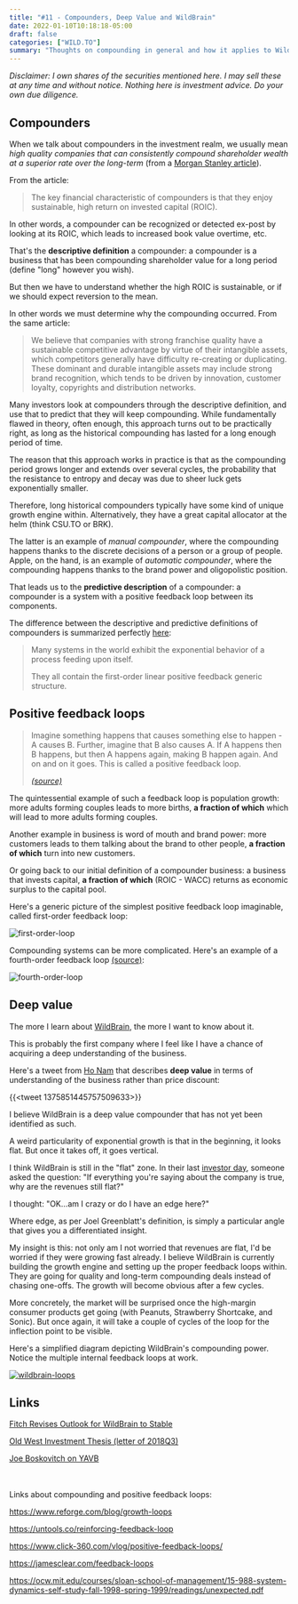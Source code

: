 ```yaml
---
title: "#11 - Compounders, Deep Value and WildBrain"
date: 2022-01-10T10:18:18-05:00
draft: false
categories: ["WILD.TO"]
summary: "Thoughts on compounding in general and how it applies to WildBrain"
---
```


_Disclaimer: I own shares of the securities mentioned here. I may sell these at any time and without notice. Nothing here is investment advice. Do your own due diligence._

## Compounders

When we talk about compounders in the investment realm, we usually mean _high quality companies that can consistently compound shareholder wealth at a superior rate over the long-term_ (from a [Morgan Stanley article](https://www.morganstanley.com/im/publication/insights/investment-insights/ii_if_en_april2015_equitycompounders.pdf)).

From the article:

<blockquote>

The key financial characteristic of compounders is that they enjoy sustainable, high return on invested capital (ROIC).

</blockquote>


In other words, a compounder can be recognized or detected ex-post by looking at its ROIC, which leads to increased book value overtime, etc.

That's the **descriptive definition** a compounder: a compounder is a business that has been compounding shareholder value for a long period (define "long" however you wish).

But then we have to understand whether the high ROIC is sustainable, or if we should expect reversion to the mean. 

In other words we must determine why the compounding occurred. From the same article:

<blockquote>

We believe that companies with strong franchise quality have a sustainable competitive advantage by virtue of their intangible assets, which competitors generally have difficulty re-creating
or duplicating. These dominant and durable intangible assets may include strong brand recognition, which tends to be driven by innovation, customer loyalty, copyrights and distribution networks.

</blockquote>

Many investors look at compounders through the descriptive definition, and use that to predict that they will keep compounding. While fundamentally flawed in theory, often enough, this approach turns out to be practically right, as long as the historical compounding has lasted for a long enough period of time.

The reason that this approach works in practice is that as the compounding period grows longer and extends over several cycles, the probability that the resistance to entropy and decay was due to sheer luck gets exponentially smaller.

Therefore, long historical compounders typically have some kind of unique growth engine within. Alternatively, they have a great capital allocator at the helm (think CSU.TO or BRK). 

The latter is an example of _manual compounder_, where the compounding happens thanks to the discrete decisions of a person or a group of people. Apple, on the hand, is an example of _automatic compounder_, where the compounding happens thanks to the brand power and oligopolistic position.

That leads us to the **predictive description** of a compounder: a compounder is a system with a positive feedback loop between its components.

The difference between the descriptive and predictive definitions of compounders is summarized perfectly [here](https://ocw.mit.edu/courses/sloan-school-of-management/15-988-system-dynamics-self-study-fall-1998-spring-1999/readings/genericpositive.pdf):

<blockquote>
Many systems in the world exhibit the exponential behavior of a process feeding upon itself.

They all contain the first-order linear positive feedback generic structure.
</blockquote>


## Positive feedback loops

<blockquote>

Imagine something happens that causes something else to happen - A causes B. Further, imagine that B also causes A. If A happens then B happens, but then A happens again, making B happen again. And on and on it goes. This is called a positive feedback loop. 

<cite>[(source)](https://www.moneyhealthsolutions.com/post/compounding)</cite>

</blockquote>

The quintessential example of such a feedback loop is population growth: more adults forming couples leads to more births, **a fraction of which** which will lead to more adults forming couples.

Another example in business is word of mouth and brand power: more customers leads to them talking about the brand to other people, **a fraction of which** turn into new customers.

Or going back to our initial definition of a compounder business: a business that invests capital, **a fraction of which** (ROIC - WACC) returns as economic surplus to the capital pool.

Here's a generic picture of the simplest positive feedback loop imaginable, called first-order feedback loop:

![first-order-loop](/images/first-order-loop.png)

Compounding systems can be more complicated. Here's an example of a fourth-order feedback loop [(source)](https://ocw.mit.edu/courses/sloan-school-of-management/15-988-system-dynamics-self-study-fall-1998-spring-1999/readings/genericpositive.pdf):

![fourth-order-loop](/images/fourth-order-loop.png)

## Deep value

The more I learn about [WildBrain](https://www.wildbrain.com/), the more I want to know about it. 

This is probably the first company where I feel like I have a chance of acquiring a deep understanding of the business.

Here's a tweet from [Ho Nam](https://twitter.com/honam) that describes **deep value** in terms of understanding of the business rather than price discount:

{{<tweet 1375851445757509633>}}

I believe WildBrain is a deep value compounder that has not yet been identified as such.

A weird particularity of exponential growth is that in the beginning, it looks flat. But once it takes off, it goes vertical.

I think WildBrain is still in the "flat" zone. In their last [investor day](https://investors.wildbrain.com/investor-events?cat=6), someone asked the question: "If everything you're saying about the company is true, why are the revenues still flat?"

I thought: "OK...am I crazy or do I have an edge here?" 

Where edge, as per Joel Greenblatt's definition, is simply a particular angle that gives you a differentiated insight.

My insight is this: not only am I not worried that revenues are flat, I'd be worried if they were growing fast already. I believe WildBrain is currently building the growth engine and setting up the proper feedback loops within. They are going for quality and long-term compounding deals instead of chasing one-offs. The growth will become obvious after a few cycles.

More concretely, the market will be surprised once the high-margin consumer products get going (with Peanuts, Strawberry Shortcake, and Sonic). But once again, it will take a couple of cycles of the loop for the inflection point to be visible.

Here's a simplified diagram depicting WildBrain's compounding power. Notice the multiple internal feedback loops at work.

[![wildbrain-loops](/images/wildbrain-loops.png)](https://drive.google.com/file/d/1JW4Y0j1PrIr-TeI5kOd2p2SknEFDW1vO/view?usp=sharing)


## Links

[Fitch Revises Outlook for WildBrain to Stable](https://drive.google.com/file/d/1S4nrtB5zsNjMr5hhFjzOf75fFHVYoIT0/view?usp=sharing)

[Old West Investment Thesis (letter of 2018Q3)](https://drive.google.com/file/d/1lotb8qwTYxjlsTlpLxeK5vO6YANZlXDB/view?usp=sharing)

[Joe Boskovitch on YAVB](https://www.youtube.com/watch?v=1RmSxw610dg)


<br/><br/>
Links about compounding and positive feedback loops:

https://www.reforge.com/blog/growth-loops

https://untools.co/reinforcing-feedback-loop

https://www.click-360.com/vlog/positive-feedback-loops/

https://jamesclear.com/feedback-loops

https://ocw.mit.edu/courses/sloan-school-of-management/15-988-system-dynamics-self-study-fall-1998-spring-1999/readings/unexpected.pdf